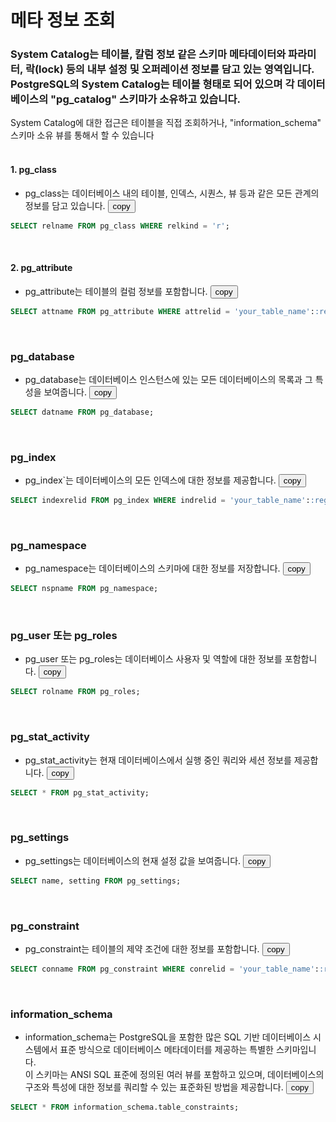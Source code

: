 # 메타 정보 조회

### System Catalog는 테이블, 칼럼 정보 같은 스키마 메타데이터와 파라미터, 락(lock) 등의 내부 설정 및 오퍼레이션 정보를 담고 있는 영역입니다.<br> PostgreSQL의 System Catalog는 테이블 형태로 되어 있으며 각 데이터베이스의 "pg_catalog" 스키마가 소유하고 있습니다.<br> 
   System Catalog에 대한 접근은 테이블을 직접 조회하거나, "information_schema" 스키마 소유 뷰를 통해서 할 수 있습니다<br>
&nbsp;&nbsp;&nbsp;&nbsp;&nbsp;

#### 1. pg_class
* pg_class는 데이터베이스 내의 테이블, 인덱스, 시퀀스, 뷰 등과 같은 모든 관계의 정보를 담고 있습니다.
<button onclick="copyCode(0)">copy</button>
```sql
SELECT relname FROM pg_class WHERE relkind = 'r';
```
&nbsp;
#### 2. pg_attribute
* pg_attribute는 테이블의 컬럼 정보를 포함합니다.
<button onclick="copyCode(1)">copy</button>
```sql
SELECT attname FROM pg_attribute WHERE attrelid = 'your_table_name'::regclass;
```
&nbsp;
### pg_database
* pg_database는 데이터베이스 인스턴스에 있는 모든 데이터베이스의 목록과 그 특성을 보여줍니다.
<button onclick="copyCode(2)">copy</button>
```sql
SELECT datname FROM pg_database;
```
&nbsp;
### pg_index
* pg_index`는 데이터베이스의 모든 인덱스에 대한 정보를 제공합니다.
<button onclick="copyCode(3)">copy</button>
```sql
SELECT indexrelid FROM pg_index WHERE indrelid = 'your_table_name'::regclass;
```
&nbsp;
### pg_namespace
* pg_namespace는 데이터베이스의 스키마에 대한 정보를 저장합니다.
<button onclick="copyCode(4)">copy</button>
```sql
SELECT nspname FROM pg_namespace;
```
&nbsp;
### pg_user 또는 pg_roles
* pg_user 또는 pg_roles는 데이터베이스 사용자 및 역할에 대한 정보를 포함합니다.
<button onclick="copyCode(5)">copy</button>
```sql
SELECT rolname FROM pg_roles;
```
&nbsp;
### pg_stat_activity
* pg_stat_activity는 현재 데이터베이스에서 실행 중인 쿼리와 세션 정보를 제공합니다.
<button onclick="copyCode(6)">copy</button>
```sql
SELECT * FROM pg_stat_activity;
```
&nbsp;
### pg_settings
* pg_settings는 데이터베이스의 현재 설정 값을 보여줍니다.
<button onclick="copyCode(7)">copy</button>
```sql
SELECT name, setting FROM pg_settings;
```
&nbsp;
### pg_constraint
* pg_constraint는 테이블의 제약 조건에 대한 정보를 포함합니다.
<button onclick="copyCode(8)">copy</button>
```sql
SELECT conname FROM pg_constraint WHERE conrelid = 'your_table_name'::regclass;
```
&nbsp;
### information_schema
* information_schema는 PostgreSQL을 포함한 많은 SQL 기반 데이터베이스 시스템에서 표준 방식으로 데이터베이스 메타데이터를 제공하는 특별한 스키마입니다.<br> 
  이 스키마는 ANSI SQL 표준에 정의된 여러 뷰를 포함하고 있으며, 데이터베이스의 구조와 특성에 대한 정보를 쿼리할 수 있는 표준화된 방법을 제공합니다.
<button onclick="copyCode(9)">copy</button>
```sql
SELECT * FROM information_schema.table_constraints;
```
